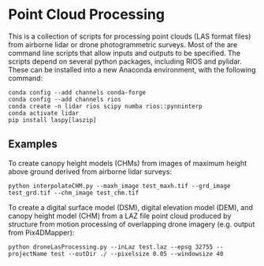 # Point Cloud Processing
This is a collection of scripts for processing point clouds (LAS format files) from airborne lidar or drone photogrammetric surveys. Most of the are command line scripts that allow inputs and outputs to be specified. The scripts depend on several python packages, including RIOS and pylidar. These can be installed into a new Anaconda environment, with the following command:

`conda config --add channels conda-forge`<br />
`conda config --add channels rios`<br />
`conda create -n lidar rios scipy numba rios::pynninterp`<br />
`conda activate lidar`<br />
`pip install laspy[laszip]`

## Examples
To create canopy height models (CHMs) from images of maximum height above ground derived from airborne lidar surveys:

`python interpolateCHM.py --maxh_image test_maxh.tif --grd_image test_grd.tif --chm_image test_chm.tif`

To create a digital surface model (DSM), digital elevation model (DEM), and canopy height model (CHM) from a LAZ file point cloud produced by structure from
motion processing of overlapping drone imagery (e.g. output from Pix4DMapper):

`python droneLasProcessing.py --inLaz test.laz --epsg 32755 --projectName test --outDir ./ --pixelsize 0.05 --windowsize 40`
